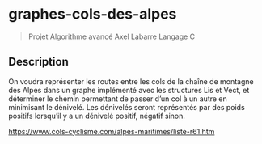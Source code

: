 # graphes-cols-des-alpes

> Projet Algorithme avancé
> Axel Labarre
> Langage C

## Description

On voudra représenter les routes entre les cols de la chaîne de montagne des Alpes dans un graphe implémenté avec les structures Lis et Vect, et déterminer le chemin permettant de passer d’un col à un autre en minimisant le dénivelé.
Les dénivelés seront représentés par des poids positifs lorsqu’il y a un dénivelé positif, négatif sinon.

https://www.cols-cyclisme.com/alpes-maritimes/liste-r61.htm

